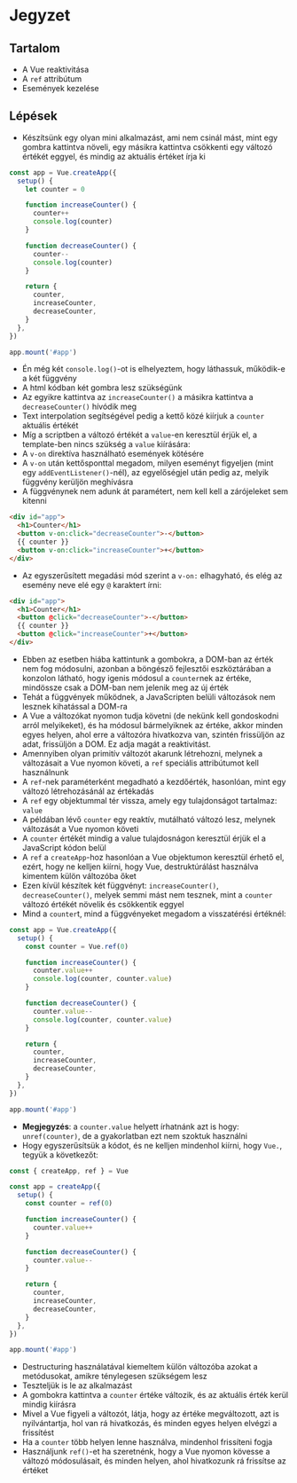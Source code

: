 # Jegyzet

## Tartalom

- A Vue reaktivitása
- A `ref` attribútum
- Események kezelése

## Lépések

- Készítsünk egy olyan mini alkalmazást, ami nem csinál mást, mint egy gombra kattintva növeli, egy másikra kattintva csökkenti egy változó értékét eggyel, és mindig az aktuális értéket írja ki

```js
const app = Vue.createApp({
  setup() {
    let counter = 0

    function increaseCounter() {
      counter++
      console.log(counter)
    }

    function decreaseCounter() {
      counter--
      console.log(counter)
    }

    return {
      counter,
      increaseCounter,
      decreaseCounter,
    }
  },
})

app.mount('#app')
```

- Én még két `console.log()`-ot is elhelyeztem, hogy láthassuk, működik-e a két függvény
- A html kódban két gombra lesz szükségünk
- Az egyikre kattintva az `increaseCounter()` a másikra kattintva a `decreaseCounter()` hívódik meg
- Text interpolation segítségével pedig a kettő közé kiírjuk a `counter` aktuális értékét
- Míg a scriptben a változó értékét a `value`-en keresztül érjük el, a template-ben nincs szükség a `value` kiírására:
- A `v-on` direktíva használható események kötésére
- A `v-on` után kettősponttal megadom, milyen eseményt figyeljen (mint egy `addEventListener()`-nél), az egyelőségjel után pedig az, melyik függvény kerüljön meghívásra
- A függvénynek nem adunk át paramétert, nem kell kell a zárójeleket sem kitenni

```html
<div id="app">
  <h1>Counter</h1>
  <button v-on:click="decreaseCounter">-</button>
  {{ counter }}
  <button v-on:click="increaseCounter">+</button>
</div>
```

- Az egyszerűsített megadási mód szerint a `v-on:` elhagyható, és elég az esemény neve elé egy `@` karaktert írni:

```html
<div id="app">
  <h1>Counter</h1>
  <button @click="decreaseCounter">-</button>
  {{ counter }}
  <button @click="increaseCounter">+</button>
</div>
```

- Ebben az esetben hiába kattintunk a gombokra, a DOM-ban az érték nem fog módosulni, azonban a böngésző fejlesztői eszköztárában a konzolon látható, hogy igenis módosul a `counter`nek az értéke, mindössze csak a DOM-ban nem jelenik meg az új érték
- Tehát a függvények működnek, a JavaScripten belüli változások nem lesznek kihatással a DOM-ra
- A Vue a változókat nyomon tudja követni (de nekünk kell gondoskodni arról melyikeket), és ha módosul bármelyiknek az értéke, akkor minden egyes helyen, ahol erre a változóra hivatkozva van, szintén frissüljön az adat, frissüljön a DOM. Ez adja magát a reaktivitást.
- Amennyiben olyan primitív változót akarunk létrehozni, melynek a változásait a Vue nyomon követi, a `ref` speciális attribútumot kell használnunk
- A `ref`-nek paraméterként megadható a kezdőérték, hasonlóan, mint egy változó létrehozásánál az értékadás
- A `ref` egy objektummal tér vissza, amely egy tulajdonságot tartalmaz: `value`
- A példában lévő `counter` egy reaktív, mutálható változó lesz, melynek változását a Vue nyomon követi
- A `counter` értékét mindig a value tulajdosnágon keresztül érjük el a JavaScript kódon belül
- A `ref` a `createApp`-hoz hasonlóan a Vue objektumon keresztül érhető el, ezért, hogy ne kelljen kiírni, hogy Vue, destruktúrálást használva kimentem külön változóba őket
- Ezen kívül készítek két függvényt: `increaseCounter()`, `decreaseCounter()`, melyek semmi mást nem tesznek, mint a `counter` változó értékét növelik és csökkentik eggyel
- Mind a `counter`t, mind a függvényeket megadom a visszatérési értéknél:

```js
const app = Vue.createApp({
  setup() {
    const counter = Vue.ref(0)

    function increaseCounter() {
      counter.value++
      console.log(counter, counter.value)
    }

    function decreaseCounter() {
      counter.value--
      console.log(counter, counter.value)
    }

    return {
      counter,
      increaseCounter,
      decreaseCounter,
    }
  },
})

app.mount('#app')
```

- **Megjegyzés**: a `counter.value` helyett írhatnánk azt is hogy: `unref(counter)`, de a gyakorlatban ezt nem szoktuk használni
- Hogy egyszerűsítsük a kódot, és ne kelljen mindenhol kiírni, hogy `Vue.`, tegyük a következőt:

```js
const { createApp, ref } = Vue

const app = createApp({
  setup() {
    const counter = ref(0)

    function increaseCounter() {
      counter.value++
    }

    function decreaseCounter() {
      counter.value--
    }

    return {
      counter,
      increaseCounter,
      decreaseCounter,
    }
  },
})

app.mount('#app')
```

- Destructuring használatával kiemeltem külön változóba azokat a metódusokat, amikre ténylegesen szükségem lesz
- Teszteljük is le az alkalmazást
- A gombokra kattintva a `counter` értéke változik, és az aktuális érték kerül mindig kiírásra
- Mivel a Vue figyeli a változót, látja, hogy az értéke megváltozott, azt is nyilvántartja, hol van rá hivatkozás, és minden egyes helyen elvégzi a frissítést
- Ha a `counter` több helyen lenne használva, mindenhol frissíteni fogja
- Használjunk `ref()`-et ha szeretnénk, hogy a Vue nyomon kövesse a változó módosulásait, és minden helyen, ahol hivatkozunk rá frissítse az értéket
